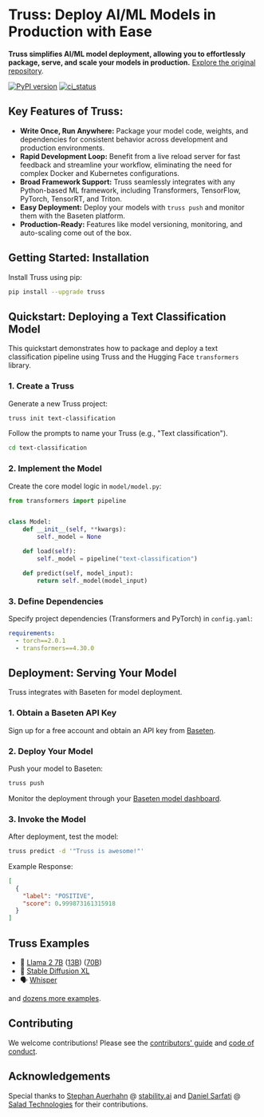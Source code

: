 # Truss: Deploy AI/ML Models in Production with Ease

**Truss simplifies AI/ML model deployment, allowing you to effortlessly package, serve, and scale your models in production.**  [Explore the original repository](https://github.com/basetenlabs/truss).

[![PyPI version](https://badge.fury.io/py/truss.svg)](https://badge.fury.io/truss)
[![ci_status](https://github.com/basetenlabs/truss/actions/workflows/release.yml/badge.svg)](https://github.com/basetenlabs/truss/actions/workflows/release.yml)

## Key Features of Truss:

*   **Write Once, Run Anywhere:** Package your model code, weights, and dependencies for consistent behavior across development and production environments.
*   **Rapid Development Loop:** Benefit from a live reload server for fast feedback and streamline your workflow, eliminating the need for complex Docker and Kubernetes configurations.
*   **Broad Framework Support:** Truss seamlessly integrates with any Python-based ML framework, including Transformers, TensorFlow, PyTorch, TensorRT, and Triton.
*   **Easy Deployment:** Deploy your models with `truss push` and monitor them with the Baseten platform.
*   **Production-Ready:** Features like model versioning, monitoring, and auto-scaling come out of the box.

## Getting Started: Installation

Install Truss using pip:

```bash
pip install --upgrade truss
```

## Quickstart: Deploying a Text Classification Model

This quickstart demonstrates how to package and deploy a text classification pipeline using Truss and the Hugging Face `transformers` library.

### 1. Create a Truss

Generate a new Truss project:

```bash
truss init text-classification
```

Follow the prompts to name your Truss (e.g., "Text classification").

```bash
cd text-classification
```

### 2. Implement the Model

Create the core model logic in `model/model.py`:

```python
from transformers import pipeline


class Model:
    def __init__(self, **kwargs):
        self._model = None

    def load(self):
        self._model = pipeline("text-classification")

    def predict(self, model_input):
        return self._model(model_input)
```

### 3. Define Dependencies

Specify project dependencies (Transformers and PyTorch) in `config.yaml`:

```yaml
requirements:
  - torch==2.0.1
  - transformers==4.30.0
```

## Deployment: Serving Your Model

Truss integrates with Baseten for model deployment.

### 1. Obtain a Baseten API Key

Sign up for a free account and obtain an API key from [Baseten](https://app.baseten.co/signup/).

### 2. Deploy Your Model

Push your model to Baseten:

```bash
truss push
```

Monitor the deployment through your [Baseten model dashboard](https://app.baseten.co/models/).

### 3. Invoke the Model

After deployment, test the model:

```bash
truss predict -d '"Truss is awesome!"'
```

Example Response:

```json
[
  {
    "label": "POSITIVE",
    "score": 0.999873161315918
  }
]
```

## Truss Examples

*   🦙 [Llama 2 7B](https://github.com/basetenlabs/truss-examples/tree/main/llama/llama-2-7b-chat) ([13B](https://github.com/basetenlabs/truss-examples/tree/main/llama/llama-2-13b-chat)) ([70B](https://github.com/basetenlabs/truss-examples/tree/main/llama/llama-2-70b-chat))
*   🎨 [Stable Diffusion XL](https://github.com/basetenlabs/truss-examples/tree/main/stable-diffusion/stable-diffusion-xl-1.0)
*   🗣 [Whisper](https://github.com/basetenlabs/truss-examples/tree/main/whisper/whisper-truss)

and [dozens more examples](https://github.com/basetenlabs/truss-examples/).

## Contributing

We welcome contributions! Please see the [contributors' guide](CONTRIBUTING.md) and [code of conduct](CODE_OF_CONDUCT.md).

## Acknowledgements

Special thanks to [Stephan Auerhahn](https://github.com/palp) @ [stability.ai](https://stability.ai/) and [Daniel Sarfati](https://github.com/dsarfati) @ [Salad Technologies](https://salad.com/) for their contributions.